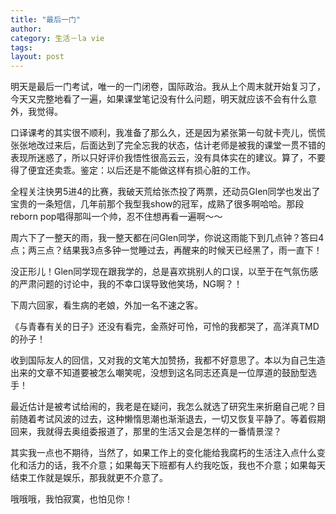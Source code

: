 ```yaml
---
title: "最后一门"
author:
category: 生活－la vie
tags: 
layout: post
---
```

明天是最后一门考试，唯一的一门闭卷，国际政治。我从上个周末就开始复习了，今天又完整地看了一遍，如果课堂笔记没有什么问题，明天就应该不会有什么意外，我觉得。

口译课考的其实很不顺利，我准备了那么久，还是因为紧张第一句就卡壳儿，慌慌张张地改过来后，后面达到了完全忘我的状态，估计老师是被我的课堂一贯不错的表现所迷惑了，所以只好评价我悟性很高云云，没有具体实在的建议。算了，不要得了便宜还卖乖。鉴定：以后还是不能做这样有损心脏的工作。

全程关注快男5进4的比赛，我破天荒给张杰投了两票，还动员Glen同学也发出了宝贵的一条短信，几年前那个我型我show的冠军，成熟了很多啊哈哈。那段reborn pop唱得那叫一个帅，忍不住想再看一遍啊～～

周六下了一整天的雨，我一整天都在问Glen同学，你说这雨能下到几点钟？答曰4点；两三点？结果我3点多钟一觉睡过去，再醒来的时候天已经黑了，雨一直下！

没正形儿！Glen同学现在跟我学的，总是喜欢挑别人的口误，以至于在气氛伤感的严肃问题的讨论中，我的不幸口误导致他笑场，NG啊？！

下周六回家，看生病的老娘，外加一名不速之客。

《与青春有关的日子》还没有看完，金燕好可怜，可怜的我都哭了，高洋真TMD的孙子！

收到国际友人的回信，又对我的文笔大加赞扬，我都不好意思了。本以为自己生造出来的文章不知道要被怎么嘲笑呢，没想到这名同志还真是一位厚道的鼓励型选手！

最近估计是被考试给闹的，我老是在疑问，我怎么就选了研究生来折磨自己呢？目前随着考试风波的过去，这种懒惰思潮也渐渐退去，一切又恢复平静了。等着假期回来，我就得去奥组委报道了，那里的生活又会是怎样的一番情景涅？

其实我一点也不期待，当然了，如果工作上的变化能给我腐朽的生活注入点什么变化和活力的话，我不介意；如果每天下班都有人约我吃饭，我也不介意；如果每天结束工作就是娱乐，那我就更不介意了。

哦哦哦，我怕寂寞，也怕见你！

